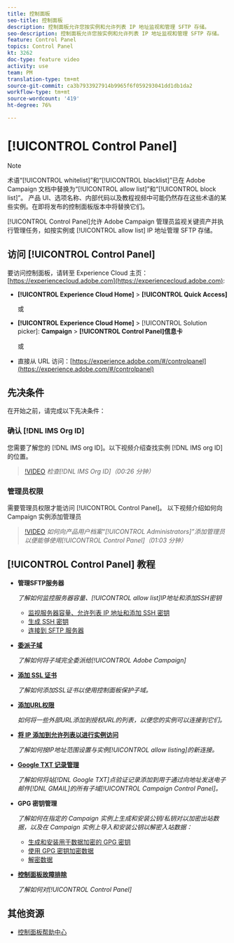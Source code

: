 ```yaml
---
title: 控制面板
seo-title: 控制面板
description: 控制面板允许您按实例和允许列表 IP 地址监视和管理 SFTP 存储。
seo-description: 控制面板允许您按实例和允许列表 IP 地址监视和管理 SFTP 存储。
feature: Control Panel
topics: Control Panel
kt: 3262
doc-type: feature video
activity: use
team: PM
translation-type: tm+mt
source-git-commit: ca3b7933927914b9965f6f059293041dd1db1da2
workflow-type: tm+mt
source-wordcount: '419'
ht-degree: 76%

---
```



# [!UICONTROL Control Panel]

>[!NOTE]
>
>术语“[!UICONTROL whitelist]”和“[!UICONTROL blacklist]”已在 Adobe Campaign 文档中替换为“[!UICONTROL allow list]”和“[!UICONTROL block list]”。
>产品 UI、选项名称、内部代码以及教程视频中可能仍然存在这些术语的某些实例。在即将发布的控制面板版本中将替换它们。

[!UICONTROL Control Panel]允许 Adobe Campaign 管理员监视关键资产并执行管理任务，如按实例或 [!UICONTROL allow list] IP 地址管理 SFTP 存储。

## 访问 [!UICONTROL Control Panel]

要访问控制面板，请转至 Experience Cloud 主页：[https://experiencecloud.adobe.com](https://experiencecloud.adobe.com):

* **[!UICONTROL Experience Cloud Home]** > **[!UICONTROL Quick Access]**

   或
* **[!UICONTROL Experience Cloud Home]**  > [!UICONTROL Solution picker]: **Campaign** > **[!UICONTROL Control Panel]信息卡&#x200B;**

   或

* 直接从 URL 访问：[https://experience.adobe.com/#/controlpanel](https://experience.adobe.com/#/controlpanel)

## 先决条件

在开始之前，请完成以下先决条件：

### 确认 [!DNL IMS Org ID]

您需要了解您的 [!DNL IMS org ID]。以下视频介绍查找实例 [!DNL IMS org ID] 的位置。

>[!VIDEO](https://video.tv.adobe.com/v/27183?quality=12)
*检查[!DNL IMS Org ID]（00:26 分钟）*

### 管理员权限

需要管理员权限才能访问 [!UICONTROL Control Panel]。
以下视频介绍如何向 Campaign 实例添加管理员

>[!VIDEO](https://video.tv.adobe.com/v/27147?quality=12)
*如何向产品用户档案“[!UICONTROL Administrators]”添加管理员以便能够使用[!UICONTROL Control Panel]（01:03 分钟）*

## [!UICONTROL Control Panel] 教程

* **管理SFTP服务器**

   *了解如何监控服务器容量、[!UICONTROL allow list]IP地址和添加SSH密钥*

   * [监视服务器容量、允许列表 IP 地址和添加 SSH 密钥](/help/acc/monitoring-campaign-classic/control-panel/monitoring-server-capacity-allow-listing-adding-ssh-key.md)
   * [生成 SSH 密钥](/help/acc/monitoring-campaign-classic/control-panel/generate-ssh-key.md)
   * [连接到 SFTP 服务器](/help/acc/monitoring-campaign-classic/control-panel/connect-to-sftp-server.md)

* **[委派子域](/help/acc/monitoring-campaign-classic/control-panel/subdomain-delegation.md)**

   *了解如何将子域完全委派给[!UICONTROL Adobe Campaign]*

* **[添加 SSL 证书](/help/acc/monitoring-campaign-classic/control-panel/adding-ssl-certificates.md)**

   *了解如何添加SSL证书以使用控制面板保护子域。*

* **[添加URL权限](/help/acc/monitoring-campaign-classic/control-panel/adding-url-permissions.md)**

   *如何将一些外部URL添加到授权URL的列表，以便您的实例可以连接到它们。*

* **[将 IP 添加到允许列表以进行实例访问](/help/acc/monitoring-campaign-classic/control-panel/ip-allow-listing.md)**

   *了解如何按IP地址范围设置与实例[!UICONTROL allow listing]的新连接。*

* **[Google TXT 记录管理](/help/acc/monitoring-campaign-classic/control-panel/google-txt-record-management.md)**

   *了解如何将站[!DNL Google TXT]点验证记录添加到用于通过向地址发送电子邮件[!DNL GMAIL]的所有子域[!UICONTROL Campaign Control Panel]。*

* **GPG 密钥管理**

   *了解如何在指定的 Campaign 实例上生成和安装公钥/私钥对以加密出站数据，以及在 Campaign 实例上导入和安装公钥以解密入站数据：*

   * [生成和安装用于数据加密的 GPG 密钥](./gpg-key-management/generating-and-installing-gpg-keys-for-data-encryption.md)
   * [使用 GPG 密钥加密数据](./gpg-key-management/using-a-gpg-key-to-encrypt-data.md)
   * [解密数据](./gpg-key-management/decrypting-data.md)

* **[控制面板故障排除](/help/acc/monitoring-campaign-classic/control-panel/trouble-shooting.md)**

   *了解如何对[!UICONTROL Control Panel]*

## 其他资源

* [控制面板帮助中心](https://docs.adobe.com/content/help/zh-Hans/control-panel/using/control-panel-home.html)
